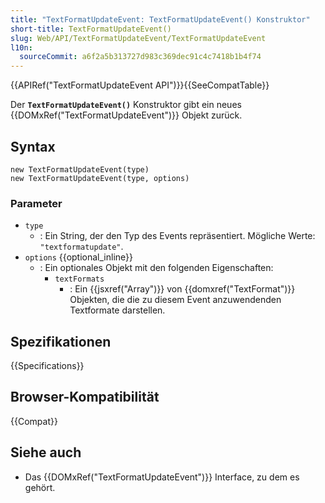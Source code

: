```yaml
---
title: "TextFormatUpdateEvent: TextFormatUpdateEvent() Konstruktor"
short-title: TextFormatUpdateEvent()
slug: Web/API/TextFormatUpdateEvent/TextFormatUpdateEvent
l10n:
  sourceCommit: a6f2a5b313727d983c369dec91c4c7418b1b4f74
---
```


{{APIRef("TextFormatUpdateEvent API")}}{{SeeCompatTable}}

Der **`TextFormatUpdateEvent()`** Konstruktor gibt ein neues {{DOMxRef("TextFormatUpdateEvent")}} Objekt zurück.

## Syntax

```js-nolint
new TextFormatUpdateEvent(type)
new TextFormatUpdateEvent(type, options)
```

### Parameter

- `type`
  - : Ein String, der den Typ des Events repräsentiert. Mögliche Werte: `"textformatupdate"`.
- `options` {{optional_inline}}
  - : Ein optionales Objekt mit den folgenden Eigenschaften:
    - `textFormats`
      - : Ein {{jsxref("Array")}} von {{domxref("TextFormat")}} Objekten, die die zu diesem Event anzuwendenden Textformate darstellen.

## Spezifikationen

{{Specifications}}

## Browser-Kompatibilität

{{Compat}}

## Siehe auch

- Das {{DOMxRef("TextFormatUpdateEvent")}} Interface, zu dem es gehört.
